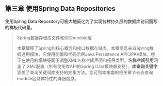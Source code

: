 ## 第三章 使用Spring Data Repositories

使用Spring Data Repository可极大地简化为了实现各种持久层的数据库访问而写的样板代码量。

> Spring数据存储库文件和你的module层
>
> 本章解释了Spring的核心概念和接口数据存储库。本章信息来自Spring数据通用模块，它使用配置和代码示例Java Persistence API\(JPA\)模块。您正在使用的模块等同于调整XML名称空间声明和拓展类型。**名称空间引用**涵盖了 XML配置（所有使用库API的Spring Data模块都支持），**库查询关键字**涵盖了查询关键词库支持的抽象方法。您可到本指南的相关章节去去查询module层具体特性的详细信息。



